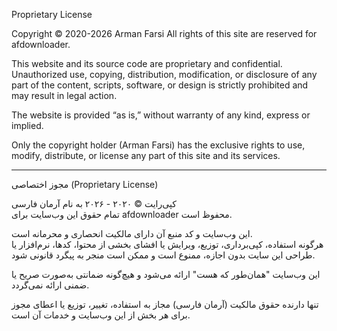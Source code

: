 Proprietary License

Copyright © 2020-2026 Arman Farsi
All rights of this site are reserved for afdownloader.

This website and its source code are proprietary and confidential.
Unauthorized use, copying, distribution, modification, or disclosure of any 
part of the content, scripts, software, or design is strictly prohibited and 
may result in legal action.

The website is provided “as is,” without warranty of any kind, express or implied.

Only the copyright holder (Arman Farsi) has the exclusive rights to use, 
modify, distribute, or license any part of this site and its services.




_____________________________________________________________________________________________________________________________






مجوز اختصاصی (Proprietary License)

کپی‌رایت © ۲۰۲۰ - ۲۰۲۶ به نام آرمان فارسی  
تمام حقوق این وب‌سایت برای afdownloader محفوظ است.

این وب‌سایت و کد منبع آن دارای مالکیت انحصاری و محرمانه است.  
هرگونه استفاده، کپی‌برداری، توزیع، ویرایش یا افشای بخشی از محتوا، کدها، نرم‌افزار یا طراحی این سایت بدون اجازه، ممنوع است و ممکن است منجر به پیگرد قانونی شود.

این وب‌سایت "همان‌طور که هست" ارائه می‌شود و هیچ‌گونه ضمانتی به‌صورت صریح یا ضمنی ارائه نمی‌گردد.

تنها دارنده حقوق مالکیت (آرمان فارسی) مجاز به استفاده، تغییر، توزیع یا اعطای مجوز برای هر بخش از این وب‌سایت و خدمات آن است.
